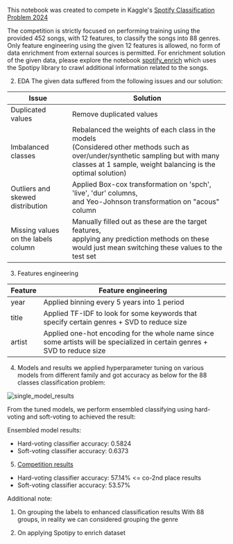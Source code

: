 This notebook was created to compete in Kaggle's [Spotify Classification Problem 2024](https://www.kaggle.com/competitions/cs9856-spotify-classification-problem-2024)

The competition is strictly focused on performing training using the provided 452 songs, with 12 features, to classify the songs into 88 genres. Only feature engineering using the given 12 features is allowed, no form of data enrichment from external sources is permitted. For enrichment solution of the given data, please explore the notebook [spotify_enrich]([url](https://github.com/trduc97/Spotify_classification/blob/main/spotify_enrich.ipynb)) which uses the Spotipy library to crawl additional information related to the songs. 

2. EDA 
The given data suffered from the following issues and our solution:

| Issue                           | Solution                                                                                   |
|---------------------------------|-------------------------------------------------------------------------------------------|
| Duplicated values               | Remove duplicated values                                                                  |
| Imbalanced classes              | Rebalanced the weights of each class in the models<br>(Considered other methods such as over/under/synthetic sampling but with many classes at 1 sample, weight balancing is the optimal solution) |
| Outliers and skewed distribution | Applied Box-cox transformation on 'spch', 'live', 'dur' columns,<br>and Yeo-Johnson transformation on "acous" column |
| Missing values on the labels column | Manually filled out as these are the target features,<br>applying any prediction methods on these would just mean switching these values to the test set |

3. Features engineering

| Feature | Feature engineering
|---------------------------------|-------------------------------------------------------------------------------------------|
| year | Applied binning every 5 years into 1 period |
| title | Applied TF-IDF to look for some keywords that specify certain genres + SVD to reduce size|
| artist | Applied one-hot encoding for the whole name since some artists will be specialized in certain genres + SVD to reduce size|

4. Models and results
we applied hyperparameter tuning on various models from different family and got accuracy as below for the 88 classes classification problem: 

![single_model_results](https://github.com/trduc97/Spotify_classification/assets/52210863/496e199d-c1bf-43c6-b9c0-7f2ab81670ca)

From the tuned models, we perform ensembled classifying using hard-voting and soft-voting to achieved the result:

Ensembled model results:
- Hard-voting classifier accuracy:  0.5824
- Soft-voting classifier accuracy:  0.6373

5. [Competition results]([url](https://www.kaggle.com/competitions/cs9856-spotify-classification-problem-2024/leaderboard))
- Hard-voting classifier accuracy: 57.14% <= co-2nd place results 
- Soft-voting classifier accuracy: 53.57%

Additional note: 
1. On grouping the labels to enhanced classification results
With 88 groups, in reality we can considered grouping the genre

  
3. On applying Spotipy to enrich dataset
